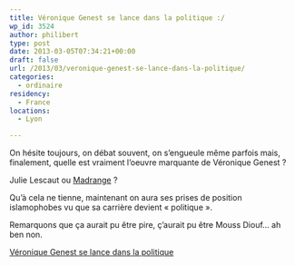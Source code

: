 ```yaml
---
title: Véronique Genest se lance dans la politique :/
wp_id: 3524
author: philibert
type: post
date: 2013-03-05T07:34:21+00:00
draft: false
url: /2013/03/veronique-genest-se-lance-dans-la-politique/
categories:
  - ordinaire
residency:
  - France
locations:
  - Lyon

---
```

On hésite toujours, on débat souvent, on s&rsquo;engueule même parfois mais, finalement, quelle est vraiment l&rsquo;oeuvre marquante de Véronique Genest ?
  
Julie Lescaut ou <a href="https://www.youtube.com/watch?v=5iZHKGNutJ0" title="Madrange" target="_blank">Madrange</a> ?

Qu&rsquo;à cela ne tienne, maintenant on aura ses prises de position islamophobes vu que sa carrière devient « politique ».

Remarquons que ça aurait pu être pire, ç&rsquo;aurait pu être Mouss Diouf&#8230; ah ben non.

<a href="https://www.lemonde.fr/politique/article/2013/03/04/veronique-genest-se-lance-dans-la-politique_1842486_823448.html" title="Véronique Genest se lance dans la politique" target="_blank">Véronique Genest se lance dans la politique</a>
